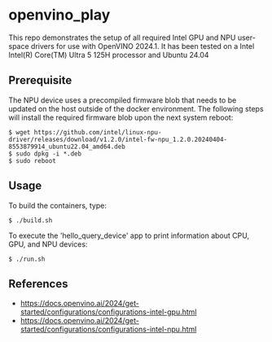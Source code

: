 # openvino_play

This repo demonstrates the setup of all required Intel GPU and NPU user-space drivers for use with OpenVINO 2024.1. It has been tested on a Intel Intel(R) Core(TM) Ultra 5 125H processor and Ubuntu 24.04 

## Prerequisite

The NPU device uses a precompiled firmware blob that needs to be updated on the host outside of the docker environment.  The following steps will install the required firmware blob upon the next system reboot:
```
$ wget https://github.com/intel/linux-npu-driver/releases/download/v1.2.0/intel-fw-npu_1.2.0.20240404-8553879914_ubuntu22.04_amd64.deb 
$ sudo dpkg -i *.deb
$ sudo reboot
```
## Usage

To build the containers, type:
```
$ ./build.sh
```

To execute the 'hello_query_device' app to print information about CPU, GPU, and NPU devices:
```
$ ./run.sh
```

## References
* https://docs.openvino.ai/2024/get-started/configurations/configurations-intel-gpu.html
* https://docs.openvino.ai/2024/get-started/configurations/configurations-intel-npu.html
